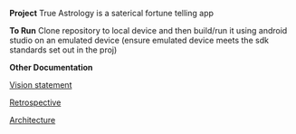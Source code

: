 **Project**
True Astrology is a saterical fortune telling app

**To Run**
Clone repository to local device and then build/run it using android studio on an emulated device
(ensure emulated device meets the sdk standards set out in the proj)

**Other Documentation**

[Vision statement](VISION.md)

[Retrospective](RETROSPECTIVE.md)

[Architecture](Architecture.md)
